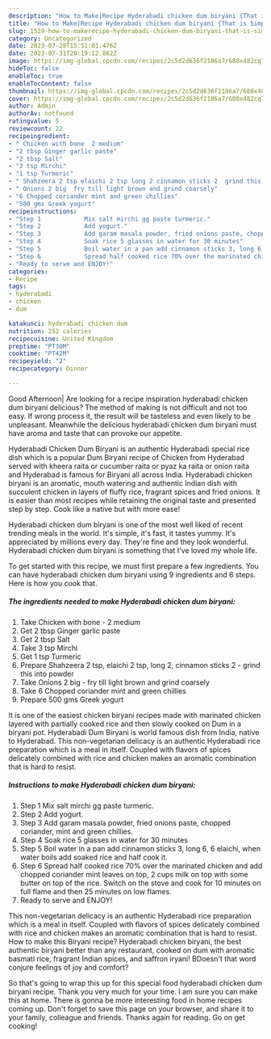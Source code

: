 ```yaml
---
description: "How to Make|Recipe Hyderabadi chicken dum biryani {That is Simple"
title: "How to Make|Recipe Hyderabadi chicken dum biryani {That is Simple"
slug: 1519-how-to-makerecipe-hyderabadi-chicken-dum-biryani-that-is-simple
category: Uncategorized
date: 2023-07-28T15:51:01.476Z
date: 2023-07-31T20:19:12.862Z
image: https://img-global.cpcdn.com/recipes/2c5d2d636f2186a7/680x482cq70/hyderabadi-chicken-dum-biryani-recipe-main-photo.jpg
hideToc: false
enableToc: true
enableTocContent: false
thumbnail: https://img-global.cpcdn.com/recipes/2c5d2d636f2186a7/680x482cq70/hyderabadi-chicken-dum-biryani-recipe-main-photo.jpg
cover: https://img-global.cpcdn.com/recipes/2c5d2d636f2186a7/680x482cq70/hyderabadi-chicken-dum-biryani-recipe-main-photo.jpg
author: Admin
authorAv: notfound
ratingvalue: 5
reviewcount: 22
recipeingredient:
- " Chicken with bone  2 medium"
- "2 tbsp Ginger garlic paste"
- "2 tbsp Salt"
- "3 tsp Mirchi"
- "1 tsp Turmeric"
- " Shahzeera 2 tsp elaichi 2 tsp long 2 cinnamon sticks 2  grind this into powder"
- " Onions 2 big  fry till light brown and grind coarsely"
- "6 Chopped coriander mint and green chillies"
- "500 gms Greek yogurt"
recipeinstructions:
- "Step 1            Mix salt mirchi gg paste turmeric."
- "Step 2            Add yogurt."
- "Step 3            Add garam masala powder, fried onions paste, chopped coriander, mint and green chillies."
- "Step 4            Soak rice 5 glasses in water for 30 minutes"
- "Step 5            Boil water in a pan add cinnamon sticks 3, long 6, 6 elaichi, when water boils add soaked rice and half cook it."
- "Step 6            Spread half cooked rice 70% over the marinated chicken and add chopped coriander mint leaves on top, 2 cups milk on top with some butter on top of the rice. Switch on the stove and cook for 10 minutes on full flame and then 25 minutes on low flames."
- "Ready to serve and ENJOY!"
categories:
- Recipe
tags:
- hyderabadi
- chicken
- dum

katakunci: hyderabadi chicken dum 
nutrition: 252 calories
recipecuisine: United Kingdom
preptime: "PT30M"
cooktime: "PT42M"
recipeyield: "2"
recipecategory: Dinner

---
```



Good Afternoon| Are looking for a recipe inspiration hyderabadi chicken dum biryani delicious? The method of making is not difficult and not too easy. If wrong process it, the result will be tasteless and even likely to be unpleasant. Meanwhile the delicious hyderabadi chicken dum biryani must have aroma and taste that can provoke our appetite.





Hyderabadi Chicken Dum Biryani is an authentic Hyderabadi special rice dish which is a popular Dum Biryani recipe of Chicken from Hyderabad served with kheera raita or cucumber raita or pyaz ka raita or onion raita and Hyderabad is famous for Biryani all across India. Hyderabadi chicken biryani is an aromatic, mouth watering and authentic Indian dish with succulent chicken in layers of fluffy rice, fragrant spices and fried onions. It is easier than most recipes while retaining the original taste and presented step by step. Cook like a native but with more ease!

Hyderabadi chicken dum biryani is one of the most well liked of recent trending meals in the world. It's simple, it's fast, it tastes yummy. It's appreciated by millions every day. They're fine and they look wonderful. Hyderabadi chicken dum biryani is something that I've loved my whole life.


To get started with this recipe, we must first prepare a few ingredients. You can have hyderabadi chicken dum biryani using 9 ingredients and 6 steps. Here is how you cook that.

<!--inarticleads1-->

##### The ingredients needed to make Hyderabadi chicken dum biryani:

1. Take  Chicken with bone - 2 medium
1. Get 2 tbsp Ginger garlic paste
1. Get 2 tbsp Salt
1. Take 3 tsp Mirchi
1. Get 1 tsp Turmeric
1. Prepare  Shahzeera 2 tsp, elaichi 2 tsp, long 2, cinnamon sticks 2 - grind this into powder
1. Take  Onions 2 big - fry till light brown and grind coarsely
1. Take 6 Chopped coriander mint and green chillies
1. Prepare 500 gms Greek yogurt


It is one of the easiest chicken biryani recipes made with marinated chicken layered with partially cooked rice and then slowly cooked on Dum in a biryani pot. Hyderabadi Dum Biryani is world famous dish from India, native to Hyderabad. This non-vegetarian delicacy is an authentic Hyderabadi rice preparation which is a meal in itself. Coupled with flavors of spices delicately combined with rice and chicken makes an aromatic combination that is hard to resist. 

<!--inarticleads2-->

##### Instructions to make Hyderabadi chicken dum biryani:

1. Step 1            Mix salt mirchi gg paste turmeric.
1. Step 2            Add yogurt.
1. Step 3            Add garam masala powder, fried onions paste, chopped coriander, mint and green chillies.
1. Step 4            Soak rice 5 glasses in water for 30 minutes
1. Step 5            Boil water in a pan add cinnamon sticks 3, long 6, 6 elaichi, when water boils add soaked rice and half cook it.
1. Step 6            Spread half cooked rice 70% over the marinated chicken and add chopped coriander mint leaves on top, 2 cups milk on top with some butter on top of the rice. Switch on the stove and cook for 10 minutes on full flame and then 25 minutes on low flames.
1. Ready to serve and ENJOY!

This non-vegetarian delicacy is an authentic Hyderabadi rice preparation which is a meal in itself. Coupled with flavors of spices delicately combined with rice and chicken makes an aromatic combination that is hard to resist. How to make this Biryani recipe? Hyderabadi chicken biryani, the best authentic biryani better than any restaurant, cooked on dum with aromatic basmati rice, fragrant Indian spices, and saffron iryani! BDoesn&#39;t that word conjure feelings of joy and comfort? 

So that's going to wrap this up for this special food hyderabadi chicken dum biryani recipe. Thank you very much for your time. I am sure you can make this at home. There is gonna be more interesting food in home recipes coming up. Don't forget to save this page on your browser, and share it to your family, colleague and friends. Thanks again for reading. Go on get cooking!
